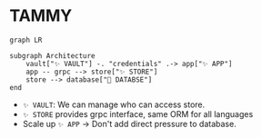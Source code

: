 TAMMY
====

```mermaid
graph LR

subgraph Architecture
	vault["✨ VAULT"] -. "credentials" .-> app["✨ APP"]
	app -- grpc --> store["✨ STORE"]
	store --> database["📁 DATABSE"]
end
```

- `✨ VAULT`: We can manage who can access store.
- `✨ STORE` provides grpc interface, same ORM for all languages
- Scale up `✨ APP` -> Don't add direct pressure to database.
